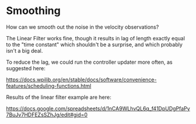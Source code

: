 # Smoothing

How can we smooth out the noise in the velocity observations?

The Linear Filter works fine, though it results in lag of length
exactly equal to the "time constant" which shouldn't be a surprise, and
which probably isn't a big deal.

To reduce the lag, we could run the controller updater more often, as
suggested here:

https://docs.wpilib.org/en/stable/docs/software/convenience-features/scheduling-functions.html

Results of the linear filter example are here:

https://docs.google.com/spreadsheets/d/1nCA9WLhvQL6q_f41DpUDgPfaPy7BuJv7HDFEZsSZhJg/edit#gid=0